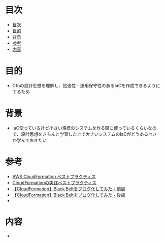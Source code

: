 # 目次
- [目次](#目次)
- [目的](#目的)
- [背景](#背景)
- [参考](#参考)
- [内容](#内容)
# 目的
- Cfnの設計思想を理解し、拡張性・運用保守性のあるIaCを作成できるようにするため
# 背景
- IaC使っているけど小さい規模のシステムを作る際に使っているくらいなので、設計思想をきちんと学習した上で大きいシステムのIaCがどうあるべきか学んでおきたい
# 参考
- [AWS CloudFormation ベストプラクティス](https://docs.aws.amazon.com/ja_jp/AWSCloudFormation/latest/UserGuide/best-practices.html)
- [CloudFormationの実践ベストプラクティス](https://qiita.com/uramotot/items/4a55ccad14f44f5006f6)
- [【CloudFormation】Black Beltをブログ化してみた・前編](https://dev.classmethod.jp/articles/blackbelt-cloudformation-2018/)
- [【CloudFormation】Black Beltをブログ化してみた・後編](https://dev.classmethod.jp/articles/blackbelt-cloudformation-2018-2/)
- []()

# 内容
- 
